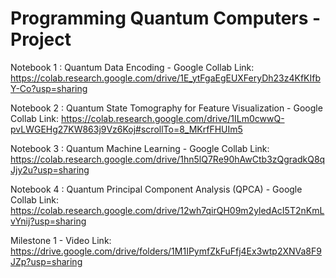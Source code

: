 # Programming Quantum Computers - Project

Notebook 1 : Quantum Data Encoding - Google Collab Link:
https://colab.research.google.com/drive/1E_ytFgaEgEUXFeryDh23z4KfKIfbY-Co?usp=sharing

Notebook 2 : Quantum State Tomography for Feature Visualization - Google Collab Link:
https://colab.research.google.com/drive/1ILm0cwwQ-pvLWGEHg27KW863j9Vz6Koj#scrollTo=8_MKrfFHUIm5

Notebook 3 : Quantum Machine Learning - Google Collab Link:
https://colab.research.google.com/drive/1hn5lQ7Re90hAwCtb3zQgradkQ8qJjy2u?usp=sharing

Notebook 4 : Quantum Principal Component Analysis (QPCA) - Google Collab Link:
https://colab.research.google.com/drive/12wh7qirQH09m2yledAcI5T2nKmLvYnij?usp=sharing

Milestone 1 - Video Link:
https://drive.google.com/drive/folders/1M1IPymfZkFuFfj4Ex3wtp2XNVa8F9JZp?usp=sharing
